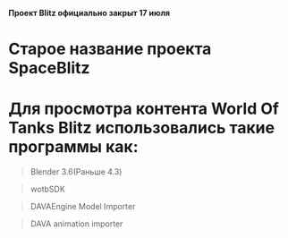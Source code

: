 **Проект Blitz официально закрыт 17 июля**

# Старое название проекта SpaceBlitz
# Для просмотра контента World Of Tanks Blitz использовались такие программы как:

> Blender 3.6(Раньше 4.3)

> wotbSDK

> DAVAEngine Model Importer

> DAVA animation importer
